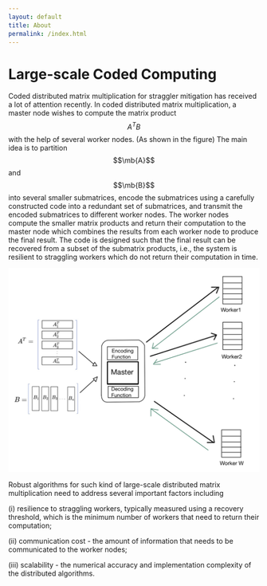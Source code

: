 ```yaml
---
layout: default
title: About
permalink: /index.html
---
```


# Large-scale Coded Computing


Coded distributed matrix multiplication for straggler mitigation has received a lot of attention recently.
In coded distributed matrix multiplication, a master node wishes to compute the matrix product $$A^TB$$ with the help of several worker nodes. (As shown in the figure)
The main idea is to partition $$\mb{A}$$ and $$\mb{B}$$ into several smaller submatrices, encode the submatrices using a carefully constructed code into a redundant set of submatrices, and transmit the encoded submatrices to different worker nodes. 
The worker nodes compute the smaller matrix products and return their computation to the master node which combines the results from each worker node to produce the final result.
The code is designed such that the final result can be recovered from a subset of the submatrix products, i.e., the system is resilient to straggling workers which do not return their computation in time.


![Unsourced MAC](assets/CodedC.jpeg)

Robust algorithms for such kind of large-scale distributed matrix multiplication need to address several important factors including 

(i) resilience to straggling workers, typically measured using a recovery threshold, which is the minimum number of workers that need to return their computation; 

(ii) communication cost - the amount of information that needs to be communicated to the worker nodes; 

(iii) scalability - the numerical accuracy and implementation complexity of the distributed algorithms.